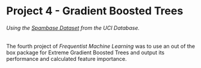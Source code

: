 # Project 4 - Gradient Boosted Trees
###### Using the [Spambase Dataset](http://archive.ics.uci.edu/ml/datasets/Spambase/) from the UCI Database.

The fourth project of *Frequentist Machine Learning* was to use an out of the box package for Extreme Gradient Boosted Trees and output its performance and calculated feature importance.
